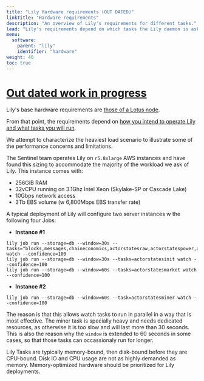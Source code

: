 ```yaml
---
title: "Lily Hardware requirements (OUT DATED)"
linkTitle: "Hardware requirements"
description: "An overview of Lily's requirements for different tasks."
lead: "Lily's requirements depend on which tasks the Lily daemon is asked to run."
menu:
  software:
    parent: "lily"
    identifier: "hardware"
weight: 40
toc: true
---
```


# [Out dated work in progress](https://github.com/filecoin-project/sentinel/issues/224)

Lily's base hardware requirements are
[those of a Lotus node](https://docs.filecoin.io/storage-provider/hardware-requirements/).

From that point, the requirements depend on
[how you intend to operate Lily and what tasks you will run](/software/lily/operation).

We attempt to characterize the heaviest load scenario to illustrate some of
the performance concerns and limitations.

The Sentinel team operates Lily on `r5.8xlarge` AWS instances and have found
this sizing to accommodate the majority of the workload we ask of Lily. This
instance comes with:

- 256GiB RAM
- 32vCPU running on 3.1Ghz Intel Xeon (Skylake-SP or Cascade Lake)
- 10Gbps network access
- 3Tb EBS volume (w 6,800Mbps EBS transfer rate)

A typical deployment of Lily will configure two server instances w the
following four Jobs:

  * **Instance #1**

```
lily job run --storage=db --window=30s --tasks="blocks,messages,chaineconomics,actorstatesraw,actorstatespower,actorstatesreward,actorstatesmultisig,msapprovals" watch --confidence=100
lily job run --storage=db --window=30s --tasks=actorstatesinit watch --confidence=100
lily job run --storage=db --window=60s --tasks=actorstatesmarket watch --confidence=100
```

  * **Instance #2**

```
lily job run --storage=db --window=60s --task=actorstatesminer watch --confidence=100
```

The reason is that this allows watch tasks to run in parallel in a way that is
most effective. The miner task is specially heavy and needs dedicated
resources, as otherwise it is too slow and will last more than 30
seconds. This is also the reason why the `window` is extended to 60 seconds in
some cases, so that those tasks can occassionaly run for longer.

Lily Tasks are typically memory-bound, then disk-bound before they are
CPU-bound. Disk IO and CPU usage are not as highly demanded as
memory. Memory-optimized hardware should be prioritized for Lily deployments.
